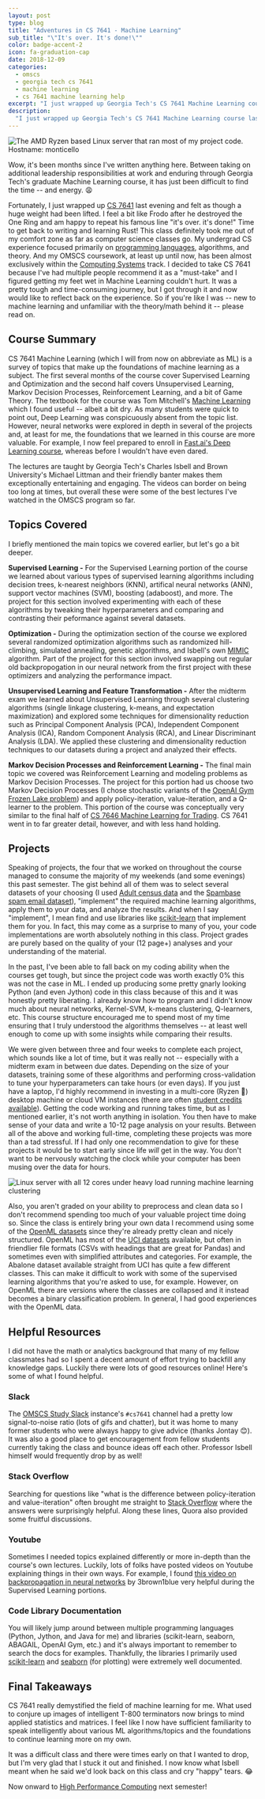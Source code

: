 ```yaml
---
layout: post
type: blog
title: "Adventures in CS 7641 - Machine Learning"
sub_title: "\"It's over. It's done!\""
color: badge-accent-2
icon: fa-graduation-cap
date: 2018-12-09
categories:
  - omscs
  - georgia tech cs 7641
  - machine learning
  - cs 7641 machine learning help
excerpt: "I just wrapped up Georgia Tech's CS 7641 Machine Learning course last evening and although it was a pretty arduous experience, I got through it. CS 7641 really demystified the field of machine learning for me and took me out of my comfort zone as far as computer science classes go. It was a time-consuming and challenging journey, but ultimately very worth it. In this post, I reflect back on the course and provide resources that I found helpful."
description:
  "I just wrapped up Georgia Tech's CS 7641 Machine Learning course last evening and although it was a pretty arduous experience, I got through it. CS 7641 really demystified the field of machine learning for me and took me out of my comfort zone as far as computer science classes go. It was a time-consuming and challenging journey, but ultimately very worth it. In this post, I reflect back on the course and provide resources that I found helpful."
---
```


<div>
<img src="https://images.downey.io/blog/monticello-ryzen-based-machine-learner-downey.jpg" alt="The AMD Ryzen based Linux server that ran most of my project code. Hostname: monticello">
</div>

Wow, it's been months since I've written anything here. Between taking on additional leadership responsibilities at work and enduring through Georgia Tech's graduate Machine Learning course, it has just been difficult to find the time -- and energy. 😩

Fortunately, I just wrapped up [CS 7641](https://www.omscs.gatech.edu/cs-7641-machine-learning) last evening and felt as though a huge weight had been lifted. I feel a bit like Frodo after he destroyed the One Ring and am happy to repeat his famous line "it's over. it's done!" Time to get back to writing and learning Rust! This class definitely took me out of my comfort zone as far as computer science classes go. My undergrad CS experience focused primarily on [programming languages](https://www.cs.indiana.edu/research/programming-languages.html), algorithms, and theory. And my OMSCS coursework, at least up until now, has been almost exclusively within the [Computing Systems](https://www.omscs.gatech.edu/specialization-computing-systems) track. I decided to take CS 7641 because I've had multiple people recommend it as a "must-take" and I figured getting my feet wet in Machine Learning couldn't hurt. It was a pretty tough and time-consuming journey, but I got through it and now would like to reflect back on the experience. So if you're like I was -- new to machine learning and unfamiliar with the theory/math behind it -- please read on.

## Course Summary
CS 7641 Machine Learning (which I will from now on abbreviate as ML) is a survey of topics that make up the foundations of machine learning as a subject. The first several months of the course cover Supervised Learning and Optimization and the second half covers Unsupervised Learning, Markov Decision Processes, Reinforcement Learning, and a bit of Game Theory. The textbook for the course was Tom Mitchell's [Machine Learning](https://amzn.to/2QHkgsv) which I found useful -- albeit a bit dry. As many students were quick to point out, Deep Learning was conspicuously absent from the topic list. However, neural networks were explored in depth in several of the projects and, at least for me, the foundations that we learned in this course are more valuable. For example, I now feel prepared to enroll in [Fast.ai's Deep Learning course](https://course.fast.ai/), whereas before I wouldn't have even dared.

The lectures are taught by Georgia Tech's Charles Isbell and Brown University's Michael Littman and their friendly banter makes them exceptionally entertaining and engaging. The videos can border on being too long at times, but overall these were some of the best lectures I've watched in the OMSCS program so far.

## Topics Covered
I briefly mentioned the main topics we covered earlier, but let's go a bit deeper.

**Supervised Learning -**
For the Supervised Learning portion of the course we learned about various types of supervised learning algorithms including decision trees, k-nearest neighbors (KNN), artifical neural networks (ANN), support vector machines (SVM), boosting (adaboost), and more. The project for this section involved experimenting with each of these algorithms by tweaking their hyperparameters and comparing and contrasting their peformance against several datasets.

**Optimization -**
During the optimization section of the course we explored several randomized optimization algorithms such as randomized hill-climbing, simulated annealing, genetic algorithms, and Isbell's own [MIMIC](https://www.cc.gatech.edu/~isbell/papers/isbell-mimic-nips-1997.pdf) algorithm. Part of the project for this section involved swapping out regular old backpropogation in our neural network from the first project with these optimizers and analyzing the performance impact.

**Unsupervised Learning and Feature Transformation -**
After the midterm exam we learned about Unsupervised Learning through several clustering algorithms (single linkage clustering, k-means, and expectation maximization) and explored some techniques for dimensionality reduction such as Principal Component Analysis (PCA), Independent Component Analysis (ICA), Random Component Analysis (RCA), and Linear Discriminant Analysis (LDA). We applied these clustering and dimensionality reduction techniques to our datasets during a project and analyzed their effects.

**Markov Decision Processes and Reinforcement Learning -**
The final main topic we covered was Reinforcement Learning and modeling problems as Markov Decision Processes. The project for this portion had us choose two Markov Decision Processes (I chose stochastic variants of the [OpenAI Gym Frozen Lake problem](https://gym.openai.com/envs/FrozenLake8x8-v0/)) and apply policy-iteration, value-iteration, and a Q-learner to the problem. This portion of the course was conceptually very similar to the final half of [CS 7646 Machine Learning for Trading](https://www.omscs.gatech.edu/cs-7646-machine-learning-trading). CS 7641 went in to far greater detail, however, and with less hand holding.

## Projects

Speaking of projects, the four that we worked on throughout the course managed to consume the majority of my weekends (and some evenings) this past semester. The gist behind all of them was to select several datasets of your choosing (I used [Adult census data](https://archive.ics.uci.edu/ml/datasets/adult) and the [Spambase spam email dataset](https://archive.ics.uci.edu/ml/datasets/spambase)), "implement" the required machine learning algorithms, apply them to your data, and analyze the results. And when I say "implement", I mean find and use libraries like [scikit-learn](https://scikit-learn.org/stable/) that implement them for you. In fact, this may come as a surprise to many of you, your code implementations are worth absolutely nothing in this class. Project grades are purely based on the quality of your (12 page+) analyses and your understanding of the material.

In the past, I've been able to fall back on my coding ability when the courses get tough, but since the project code was worth exactly 0% this was not the case in ML. I ended up producing some pretty gnarly looking Python (and even Jython) code in this class because of this and it was honestly pretty liberating. I already know how to program and I didn't know much about neural networks, Kernel-SVM, k-means clustering, Q-learners, etc. This course structure encouraged me to spend most of my time ensuring that I truly understood the algorithms themselves -- at least well enough to come up with some insights while comparing their results.

We were given between three and four weeks to complete each project, which sounds like a lot of time, but it was really not -- especially with a midterm exam in between due dates. Depending on the size of your datasets, training some of these algorithms and performing cross-validation to tune your hyperparameters can take hours (or even days). If you just have a laptop, I'd highly recommend in investing in a multi-core (Ryzen 🙂) desktop machine or cloud VM instances (there are often [student credits available](https://aws.amazon.com/blogs/aws/aws-educate-credits-training-content-and-collaboration-for-students-educators/)). Getting the code working and running takes time, but as I mentioned earlier, it's not worth anything in isolation. You then have to make sense of your data and write a 10-12 page analysis on your results. Between all of the above and working full-time, completing these projects was more than a tad stressful. If I had only one recommendation to give for these projects it would be to start early since life _will_ get in the way. You don't want to be nervously watching the clock while your computer has been musing over the data for hours.

<div>
<img src="https://images.downey.io/blog/monticello-ryzen-server-running-clustering-code-downey.png" alt="Linux server with all 12 cores under heavy load running machine learning clustering">
</div>

Also, you aren't graded on your ability to preprocess and clean data so I don't recommend spending too much of your valuable project time doing so. Since the class is entirely bring your own data I recommend using some of the [OpenML datasets](https://www.openml.org/search?type=data) since they're already pretty clean and nicely structured. OpenML has most of the [UCI datasets](https://archive.ics.uci.edu/ml/datasets.html) available, but often in friendlier file formats (CSVs with headings that are great for Pandas) and sometimes even with simplified attributes and categories. For example, the Abalone dataset available straight from UCI has quite a few different classes. This can make it difficult to work with some of the supervised learning algorithms that you're asked to use, for example. However, on OpenML there are versions where the classes are collapsed and it instead becomes a binary classification problem. In general, I had good experiences with the OpenML data.

## Helpful Resources
I did not have the math or analytics background that many of my fellow classmates had so I spent a decent amount of effort trying to backfill any knowledge gaps. Luckily there were lots of good resources online! Here's some of what I found helpful.

### Slack
The [OMSCS Study Slack](https://omscs-study.slack.com/) instance's `#cs7641` channel had a pretty low signal-to-noise ratio (lots of gifs and chatter), but it was home to many former students who were always happy to give advice (thanks Jontay 😊). It was also a good place to get encouragement from fellow students currently taking the class and bounce ideas off each other. Professor Isbell himself would frequently drop by as well!

### Stack Overflow
Searching for questions like "what is the difference between policy-iteration and value-iteration" often brought me straight to [Stack Overflow](https://stackoverflow.com/questions/37370015/what-is-the-difference-between-value-iteration-and-policy-iteration) where the answers were surprisingly helpful. Along these lines, Quora also provided some fruitful discussions.

### Youtube
Sometimes I needed topics explained differently or more in-depth than the course's own lectures. Luckily, lots of folks have posted videos on Youtube explaining things in their own ways. For example, I found [this video on backpropagation in neural networks](https://www.youtube.com/watch?v=Ilg3gGewQ5U) by 3brown1blue very helpful during the Supervised Learning portions.

### Code Library Documentation
You will likely jump around between multiple programming languages (Python, Jython, and Java for me) and libraries (scikit-learn, seaborn, ABAGAIL, OpenAI Gym, etc.) and it's always important to remember to search the docs for examples. Thankfully, the libraries I primarily used [scikit-learn](https://scikit-learn.org/stable/documentation.html) and [seaborn](https://seaborn.pydata.org/) (for plotting) were extremely well documented.

## Final Takeaways
CS 7641 really demystified the field of machine learning for me. What used to conjure up images of intelligent T-800 terminators now brings to mind applied statistics and matrices. I feel like I now have sufficient familiarity to speak intelligently about various ML algorithms/topics and the foundations to continue learning more on my own.

It was a difficult class and there were times early on that I wanted to drop, but I'm very glad that I stuck it out and finished. I now know what Isbell meant when he said we'd look back on this class and cry "happy" tears. 😂

Now onward to [High Performance Computing](https://cse6220.gatech.edu) next semester!

